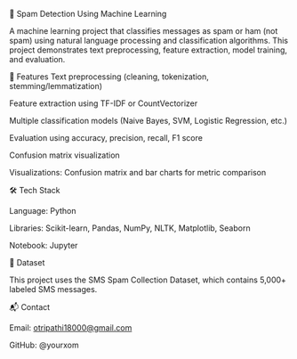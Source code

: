 📧 Spam Detection Using Machine Learning

A machine learning project that classifies messages as spam or ham (not spam) using natural language processing and classification algorithms. This project 
demonstrates text preprocessing, feature extraction, model training, and evaluation.

🚀 Features
Text preprocessing (cleaning, tokenization, stemming/lemmatization)

Feature extraction using TF-IDF or CountVectorizer

Multiple classification models (Naive Bayes, SVM, Logistic Regression, etc.)

Evaluation using accuracy, precision, recall, F1 score

Confusion matrix visualization

Visualizations: Confusion matrix and bar charts for metric comparison


🛠️ Tech Stack

Language: Python

Libraries: Scikit-learn, Pandas, NumPy, NLTK, Matplotlib, Seaborn

Notebook: Jupyter

📁 Dataset

This project uses the SMS Spam Collection Dataset, which contains 5,000+ labeled SMS messages.

📬 Contact

Email: otripathi18000@gmail.com

GitHub: @yourxom
